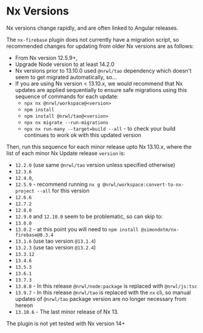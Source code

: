 # Nx Versions

Nx versions change rapidly, and are often linked to Angular releases.

The `nx-firebase` plugin does not currently have a migration script, so recommended changes for updating from older Nx versions are as follows:

- From Nx version 12.5.9+,
- Upgrade Node version to at least 14.2.0
- Nx versions prior to 13.10.0 used `@nrwl/tao` dependency which doesn't seem to get migrated automatically, so...
- If you are using Nx version < 13.10.x, we would recommend that Nx updates are applied sequentially to ensure safe migrations using this sequence of commands for each update:
  - `npx nx @nrwl/workspace@<version>`
  - `npm install`
  - `npm install @nrwl/tao@<version>`
  - `npx nx migrate --run-migrations`
  - `npx nx run-many --target=build --all` - to check your build continues to work ok with this updated version

Then, run this sequence for each minor release upto Nx 13.10.x, where the list of each minor Nx Update release `version` is:

- `12.2.0` (use same `@nrwl/tao` version unless specified otherwise)
- `12.3.6`
- `12.4.0`,
- `12.5.9` - recommend running `nx g @nrwl/workspace:convert-to-nx-project --all` for this version
- `12.6.6`
- `12.7.2`
- `12.8.0`
- `12.9.0` and `12.10.0` seem to be problematic, so can skip to:
- `13.0.0`
- `13.0.2` - at this point you will need to `npm install @simondotm/nx-firebase@0.3.4`
- `13.1.6` (use tao version `@13.1.4`)
- `13.2.3` (use tao version `@13.2.4`)
- `13.3.12`
- `13.4.6`
- `13.5.3`
- `13.6.1`
- `13.7.3`
- `13.8.8` - In this release `@nrwl/node:package` is replaced with `@nrwl/js:tsc`
- `13.9.7` - In this release `@nrwl/tao` is replaced with the `nx` cli, so manual updates of `@nrwl/tao` package version are no longer necessary from hereon
- `13.10.6` - The last minor release of Nx 13.

The plugin is not yet tested with Nx version 14+
